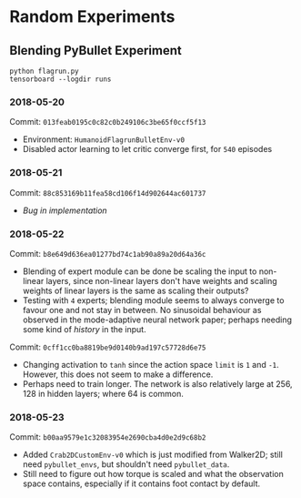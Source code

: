 # Random Experiments

## Blending PyBullet Experiment

```
python flagrun.py
tensorboard --logdir runs
```

### 2018-05-20
Commit: `013feab0195c0c82c0b249106c3be65f0ccf5f13`
* Environment: `HumanoidFlagrunBulletEnv-v0`
* Disabled actor learning to let critic converge first, for `540` episodes

### 2018-05-21
Commit: `88c853169b11fea58cd106f14d902644ac601737`
* *Bug in implementation*

### 2018-05-22
Commit: `b8e649d636ea01277bd74c1ab90a89a20d64a36c`
* Blending of expert module can be done be scaling the input to non-linear layers, since non-linear layers don't have weights and scaling weights of linear layers is the same as scaling their outputs?
* Testing with `4` experts; blending module seems to always converge to favour one and not stay in between. No sinusoidal behaviour as observed in the mode-adaptive neural network paper; perhaps needing some kind of *history* in the input. 

Commit: `0cff1cc0ba8819be9d0140b9ad197c57728d6e75`
* Changing activation to `tanh` since the action space `limit` is `1` and `-1`. However, this does not seem to make a difference.
* Perhaps need to train longer.  The network is also relatively large at 256, 128 in hidden layers; where 64 is common.

### 2018-05-23
Commit: `b00aa9579e1c32083954e2690cba4d0e2d9c68b2`
* Added `Crab2DCustomEnv-v0` which is just modified from Walker2D; still need `pybullet_envs`, but shouldn't need `pybullet_data`.
* Still need to figure out how torque is scaled and what the observation space contains, especially if it contains foot contact by default.